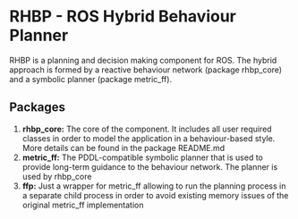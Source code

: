 # RHBP - ROS Hybrid Behaviour Planner

RHBP is a planning and decision making component for ROS. The hybrid approach is formed by a reactive behaviour network (package rhbp_core) and a symbolic planner (package metric_ff).

## Packages

1. **rhbp_core:** The core of the component. It includes all user required classes in order to model the application in a behaviour-based style. More details can be found in the package README.md
2. **metric_ff:** The PDDL-compatible symbolic planner that is used to provide long-term guidance to the behaviour network. The planner is used by rhbp_core
3. **ffp:** Just a wrapper for metric_ff allowing to run the planning process in a separate child process in order to avoid existing memory issues of the original metric_ff implementation

